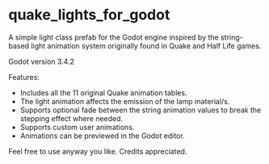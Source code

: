 # quake_lights_for_godot

A simple light class prefab for the Godot engine inspired by the string-based light animation system originally found in Quake and Half Life games.

Godot version 3.4.2

Features:
 - Includes all the 11 original Quake animation tables.
 - The light animation affects the emission of the lamp material/s.
 - Supports optional fade between the string animation values to break the stepping effect where needed.
 - Supports custom user animations.
 - Animations can be previewed in the Godot editor.

Feel free to use anyway you like. Credits appreciated. 
